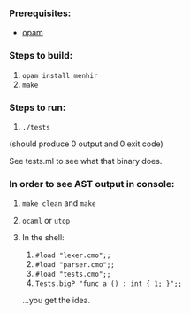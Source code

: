 ### Prerequisites:

- [opam](https://opam.ocaml.org/)

### Steps to build:

1. `opam install menhir`
2. `make`

### Steps to run:

1. `./tests`

(should produce 0 output and 0 exit code)

See tests.ml to see what that binary does.

### In order to see AST output in console:

1. `make clean` and `make`
2. `ocaml` or `utop`
3. In the shell:

   1. `#load "lexer.cmo";;`
   2. `#load "parser.cmo";;`
   3. `#load "tests.cmo";;`
   4. `Tests.bigP "func a () : int { 1; }";;`

   ...you get the idea.

